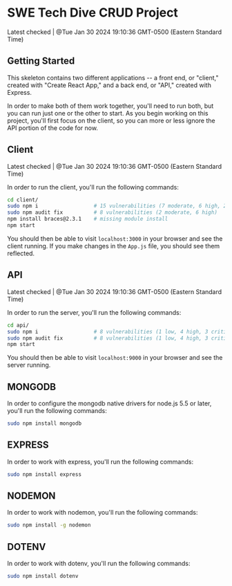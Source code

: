 # SWE Tech Dive CRUD Project

Latest checked | @Tue Jan 30 2024 19:10:36 GMT-0500 (Eastern Standard Time)

## Getting Started

This skeleton contains two different applications -- a front end, or "client," created with "Create React App," and a back end, or "API," created with Express. 

In order to make both of them work together, you'll need to run both, but you can run just one or the other to start. As you begin working on this project, you'll first focus on the client, so you can more or less ignore the API portion of the code for now.

## Client

Latest checked | @Tue Jan 30 2024 19:10:36 GMT-0500 (Eastern Standard Time)

In order to run the client, you'll run the following commands:

```bash
cd client/
sudo npm i                  # 15 vulnerabilities (7 moderate, 6 high, 2 critical) 
sudo npm audit fix          # 8 vulnerabilities (2 moderate, 6 high)
npm install braces@2.3.1    # missing module install
npm start
```

You should then be able to visit `localhost:3000` in your browser and see the client running. If you make changes in the `App.js` file, you should see them reflected.

## API

Latest checked | @Tue Jan 30 2024 19:10:36 GMT-0500 (Eastern Standard Time)

In order to run the server, you'll run the following commands:

```bash
cd api/
sudo npm i                  # 8 vulnerabilities (1 low, 4 high, 3 critical)
sudo npm audit fix          # 8 vulnerabilities (1 low, 4 high, 3 critical)
npm start
```

You should then be able to visit `localhost:9000` in your browser and see the server running.

## MONGODB

In order to configure the mongodb native drivers for node.js 5.5 or later, you'll run the following commands:

```bash
sudo npm install mongodb
```

## EXPRESS

In order to work with express, you'll run the following commands:

```bash
sudo npm install express
```

## NODEMON

In order to work with nodemon, you'll run the following commands:

```bash
sudo npm install -g nodemon
```

## DOTENV

In order to work with dotenv, you'll run the following commands:

```bash
sudo npm install dotenv
```
